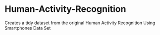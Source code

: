 # Human-Activity-Recognition
Creates a tidy dataset from the original Human Activity Recognition Using Smartphones Data Set 
